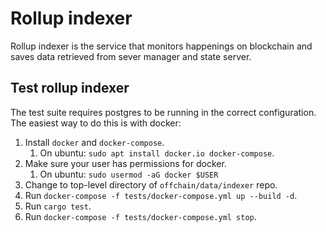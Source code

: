 # Rollup indexer

Rollup indexer is the service that monitors happenings on blockchain and saves data retrieved from sever manager and state server.


## Test rollup indexer

The test suite requires postgres to be running in the correct configuration. The easiest way to do this is with docker:

1. Install `docker` and `docker-compose`.
    1. On ubuntu: `sudo apt install docker.io docker-compose`.
1. Make sure your user has permissions for docker.
    1. On ubuntu: ``sudo usermod -aG docker $USER``
1. Change to top-level directory of `offchain/data/indexer` repo.
1. Run `docker-compose -f tests/docker-compose.yml up --build -d`.
1. Run `cargo test`.
1. Run `docker-compose -f tests/docker-compose.yml stop`.